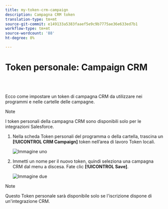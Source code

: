 ```yaml
---
title: my-token-crm-campaign
description: Campagna CRM token
translation-type: tm+mt
source-git-commit: e149133a5383faaef5e9c9b7775ae36e633ed7b1
workflow-type: tm+mt
source-wordcount: '88'
ht-degree: 0%

---
```



# Token personale: Campaign CRM

<br> 

Ecco come impostare un token di campagna CRM da utilizzare nei programmi e nelle cartelle delle campagne.

>[!NOTE]
>
>I token personali della campagna CRM sono disponibili solo per le integrazioni Salesforce.

1. Nella scheda Token personali del programma o della cartella, trascina un **[!UICONTROL CRM Campaign]** token nell’area di lavoro Token locali.

   ![Immagine uno](/help/sky/assets/my-tokens/my-token-crm-campaign/my-token-crm-campaign-1.png)

2. Immetti un nome per il nuovo token, quindi seleziona una campagna CRM dal menu a discesa. Fate clic **[!UICONTROL Save]**.

   ![Immagine due](/help/sky/assets/my-tokens/my-token-crm-campaign/my-token-crm-campaign-2.png)

>[!NOTE]
>
>Questo Token personale sarà disponibile solo se l&#39;iscrizione dispone di un&#39;integrazione CRM.

